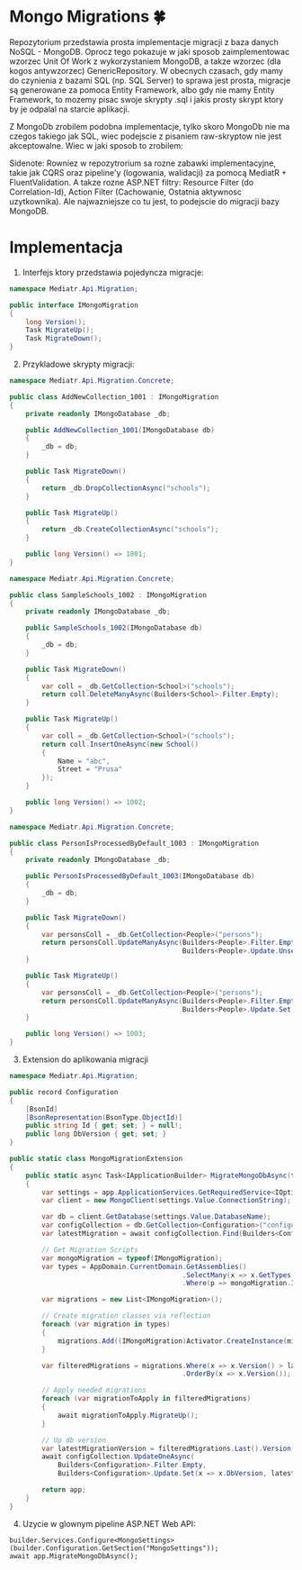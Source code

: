 # Mongo Migrations 🍀
Repozytorium przedstawia prosta implementacje migracji z baza danych NoSQL - MongoDB. Oprocz tego pokazuje w jaki sposob
zaimplementowac wzorzec Unit Of Work z wykorzystaniem MongoDB, a takze wzorzec (dla kogos antywzorzec) GenericRepository.
W obecnych czasach, gdy mamy do czynienia z bazami SQL (np. SQL Server) to sprawa jest prosta, migracje są generowane
za pomoca Entity Framework, albo gdy nie mamy Entity Framework, to mozemy pisac swoje skrypty .sql i jakis prosty skrypt
ktory by je odpalal na starcie aplikacji.  
  
Z MongoDb zrobilem podobna implementacje, tylko skoro MongoDb nie ma czegos takiego jak SQL, wiec podejscie z pisaniem
raw-skryptow nie jest akceptowalne. Wiec w jaki sposob to zrobilem:

Sidenote: Rowniez w repozytrorium sa rozne zabawki implementacyjne, takie jak CQRS oraz pipeline'y (logowania, walidacji) za pomocą MediatR + FluentValidation.
A takze rozne ASP.NET filtry: Resource Filter (do Correlation-Id), Action Filter (Cachowanie, Ostatnia aktywnosc uzytkownika).
Ale najwazniejsze co tu jest, to podejscie do migracji bazy MongoDB.

# Implementacja
1. Interfejs ktory przedstawia pojedyncza migracje:
```csharp
namespace Mediatr.Api.Migration;

public interface IMongoMigration
{
    long Version();
    Task MigrateUp();
    Task MigrateDown();
}

```
2. Przykladowe skrypty migracji:
```csharp
namespace Mediatr.Api.Migration.Concrete;

public class AddNewCollection_1001 : IMongoMigration
{
    private readonly IMongoDatabase _db;

    public AddNewCollection_1001(IMongoDatabase db)
    {
        _db = db;
    }

    public Task MigrateDown()
    {
        return _db.DropCollectionAsync("schools");
    }

    public Task MigrateUp()
    {
        return _db.CreateCollectionAsync("schools");
    }

    public long Version() => 1001;
}
```
```csharp
namespace Mediatr.Api.Migration.Concrete;

public class SampleSchools_1002 : IMongoMigration
{
    private readonly IMongoDatabase _db;

    public SampleSchools_1002(IMongoDatabase db)
    {
        _db = db;
    }

    public Task MigrateDown()
    {
        var coll = _db.GetCollection<School>("schools");
        return coll.DeleteManyAsync(Builders<School>.Filter.Empty);
    }

    public Task MigrateUp()
    {
        var coll = _db.GetCollection<School>("schools");
        return coll.InsertOneAsync(new School()
        {
            Name = "abc",
            Street = "Prusa"
        });
    }

    public long Version() => 1002;
}
```
```csharp
namespace Mediatr.Api.Migration.Concrete;

public class PersonIsProcessedByDefault_1003 : IMongoMigration
{
    private readonly IMongoDatabase _db;

    public PersonIsProcessedByDefault_1003(IMongoDatabase db)
    {
        _db = db;
    }

    public Task MigrateDown()
    {
        var personsColl = _db.GetCollection<People>("persons");
        return personsColl.UpdateManyAsync(Builders<People>.Filter.Empty,
                                           Builders<People>.Update.Unset(x => x.IsProcessed));
    }

    public Task MigrateUp()
    {
        var personsColl = _db.GetCollection<People>("persons");
        return personsColl.UpdateManyAsync(Builders<People>.Filter.Empty,
                                           Builders<People>.Update.Set(x => x.IsProcessed, true));
    }

    public long Version() => 1003;
}
```
3. Extension do aplikowania migracji
```csharp
namespace Mediatr.Api.Migration;

public record Configuration
{
    [BsonId]
    [BsonRepresentation(BsonType.ObjectId)]
    public string Id { get; set; } = null!;
    public long DbVersion { get; set; }
}

public static class MongoMigrationExtension
{
    public static async Task<IApplicationBuilder> MigrateMongoDbAsync(this IApplicationBuilder app)
    {
        var settings = app.ApplicationServices.GetRequiredService<IOptions<MongoSettings>>();
        var client = new MongoClient(settings.Value.ConnectionString);

        var db = client.GetDatabase(settings.Value.DatabaseName);
        var configCollection = db.GetCollection<Configuration>("configuration");
        var latestMigration = await configCollection.Find(Builders<Configuration>.Filter.Empty).FirstAsync();

        // Get Migration Scripts
        var mongoMigration = typeof(IMongoMigration);
        var types = AppDomain.CurrentDomain.GetAssemblies()
                                           .SelectMany(x => x.GetTypes())
                                           .Where(p => mongoMigration.IsAssignableFrom(p) && !p.IsInterface);

        var migrations = new List<IMongoMigration>();

        // Create migration classes via reflection
        foreach (var migration in types)
        {
            migrations.Add((IMongoMigration)Activator.CreateInstance(migration, new[] { db })!);
        }

        var filteredMigrations = migrations.Where(x => x.Version() > latestMigration.DbVersion)
                                           .OrderBy(x => x.Version());

        // Apply needed migrations
        foreach (var migrationToApply in filteredMigrations)
        {
            await migrationToApply.MigrateUp();
        }

        // Up db version
        var latestMigrationVersion = filteredMigrations.Last().Version();
        await configCollection.UpdateOneAsync(
            Builders<Configuration>.Filter.Empty,
            Builders<Configuration>.Update.Set(x => x.DbVersion, latestMigrationVersion));

        return app;
    }
}
```
4. Uzycie w glownym pipeline ASP.NET Web API:
```csahrp
builder.Services.Configure<MongoSettings>(builder.Configuration.GetSection("MongoSettings"));
await app.MigrateMongoDbAsync();
```

